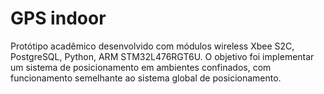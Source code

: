 # GPS indoor 
 Protótipo acadêmico desenvolvido com módulos wireless Xbee S2C, PostgreSQL, Python, ARM STM32L476RGT6U. O objetivo foi implementar um sistema de posicionamento em ambientes confinados, com funcionamento semelhante ao sistema global de posicionamento.
